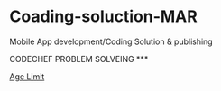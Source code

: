 # Coading-soluction-MAR
Mobile App development/Coding Solution &amp; publishing 

CODECHEF PROBLEM SOLVEING ***

<a href="https://www.codechef.com/submit-v2/AGELIMIT" target="_blank">Age Limit</a>
